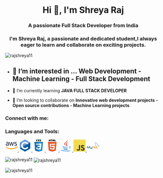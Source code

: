 <h1 align="center">Hi 👋, I'm Shreya Raj</h1>
<h3 align="center">A passionate Full Stack Developer from India</h3>

<h3 align="center">I'm Shreya Raj, a passionate and dedicated student,I always eager to learn and collaborate on exciting projects.</h3>

<p align="left"> <img src="https://komarev.com/ghpvc/?username=rajshreya11&label=Profile%20views&color=0e75b6&style=flat" alt="rajshreya11" /> </p>

- ## 👀 I’m interested in ... **Web Development - Machine Learning - Full Stack Development**

- 🌱 I’m currently learning **JAVA FULL STACK DEVELOPER**

- 👯 I’m looking to collaborate on **Innovative web development projects - Open source contributions - Machine Learning projects**

<h3 align="left">Connect with me:</h3>
<p align="left">
</p>

<h3 align="left">Languages and Tools:</h3>
<p align="left"> <a href="https://aws.amazon.com" target="_blank" rel="noreferrer"> <img src="https://raw.githubusercontent.com/devicons/devicon/master/icons/amazonwebservices/amazonwebservices-original-wordmark.svg" alt="aws" width="40" height="40"/> </a> <a href="https://www.cprogramming.com/" target="_blank" rel="noreferrer"> <img src="https://raw.githubusercontent.com/devicons/devicon/master/icons/c/c-original.svg" alt="c" width="40" height="40"/> </a> <a href="https://www.w3schools.com/css/" target="_blank" rel="noreferrer"> <img src="https://raw.githubusercontent.com/devicons/devicon/master/icons/css3/css3-original-wordmark.svg" alt="css3" width="40" height="40"/> </a> <a href="https://www.w3.org/html/" target="_blank" rel="noreferrer"> <img src="https://raw.githubusercontent.com/devicons/devicon/master/icons/html5/html5-original-wordmark.svg" alt="html5" width="40" height="40"/> </a> <a href="https://www.java.com" target="_blank" rel="noreferrer"> <img src="https://raw.githubusercontent.com/devicons/devicon/master/icons/java/java-original.svg" alt="java" width="40" height="40"/> </a> <a href="https://developer.mozilla.org/en-US/docs/Web/JavaScript" target="_blank" rel="noreferrer"> <img src="https://raw.githubusercontent.com/devicons/devicon/master/icons/javascript/javascript-original.svg" alt="javascript" width="40" height="40"/> </a> <a href="https://www.mysql.com/" target="_blank" rel="noreferrer"> <img src="https://raw.githubusercontent.com/devicons/devicon/master/icons/mysql/mysql-original-wordmark.svg" alt="mysql" width="40" height="40"/> </a> </p>

<p><img align="left" src="https://github-readme-stats.vercel.app/api/top-langs?username=rajshreya11&show_icons=true&locale=en&layout=compact" alt="rajshreya11" /></p>

<p>&nbsp;<img align="center" src="https://github-readme-stats.vercel.app/api?username=rajshreya11&show_icons=true&locale=en" alt="rajshreya11" /></p>

<p><img align="center" src="https://github-readme-streak-stats.herokuapp.com/?user=rajshreya11&" alt="rajshreya11" /></p>
